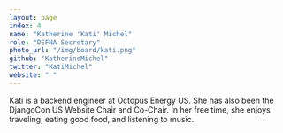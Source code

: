 ```yaml
---
layout: page
index: 4
name: "Katherine 'Kati' Michel"
role: "DEFNA Secretary"
photo_url: "/img/board/kati.png"
github: "KatherineMichel"
twitter: "KatiMichel"
website: " "
---
```


Kati is a backend engineer at Octopus Energy US. She has also been the DjangoCon US Website Chair and Co-Chair. In her free time, she enjoys traveling, eating good food, and listening to music. 
